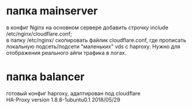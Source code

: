 # папка mainserver    
в конфиг Nginx на основном сервере добавить строчку  include /etc/nginx/cloudflare.conf;    
в папку /etc/nginx/ скопировать файлик cloudflare.conf, где прописать локальную подсеть/подсети "маленьких" vds с haproxy. Нужно для отображения реального айпи трафика в логах.
# папка balancer    
готовый конфиг haproxy, адаптирован под cloudflare    
HA-Proxy version 1.8.8-1ubuntu0.1 2018/05/29
